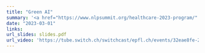 ```yaml
---
title: "Green AI"
summary: '<a href="https://www.nlpsummit.org/healthcare-2023-program/" target="_blank" rel="noopener noreferrer">Healthcare NLP Summit 2023</a><br>EPFL IC Colloquium<br>International Society for Computational Biology (ISMB/ECCB 2021); <a href="https://www.iscb.org/ismbeccb2021-program/special-sessions#SST02" target="_blank" rel="noopener noreferrer"><i>Computational Biology going Green</i> Session</a><br><a href="https://tech.ebu.ch/events/sustainability2021" target="_blank" rel="noopener noreferrer">European Broadcasting Union 2021 Sustainability Summit</a><br><a href="https://kicamp.org/en/" target="_blank" rel="noopener noreferrer">The transdisciplinary 2021 research convention for artificial intelligence (KI-CAMP)</a><br>Microsoft; Machine Learning Seminar<br>Lancaster&#39;s Data Science Lunchtime Seminar'
date: "2023-03-01"
links:
url_slides: slides.pdf
url_video: 'https://tube.switch.ch/switchcast/epfl.ch/events/32eae8fe-23b6-4e9e-8876-e691344d557b'
---
```

